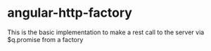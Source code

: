 angular-http-factory
=================

This is the basic implementation to make a rest call to the server via $q.promise from a factory
